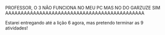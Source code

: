 PROFESSOR, O 3 NÃO FUNCIONA NO MEU PC MAS NO DO GARZUZE SIM AAAAAAAAAAAAAAAAAAAAAAAAAAAAAAAAAAAAAAAAAAAAA

Estarei entregando até a lição 6 agora, mas pretendo terminar as 9 atividades!